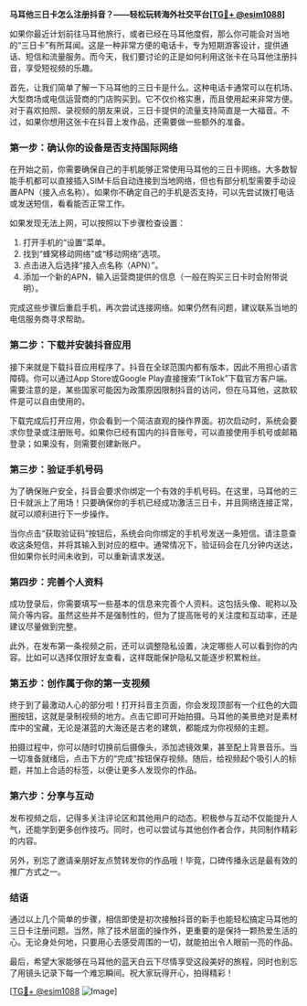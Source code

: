 **马耳他三日卡怎么注册抖音？——轻松玩转海外社交平台[[TG💪+ @esim1088](https://t.me/s/esim1088)]**

如果你最近计划前往马耳他旅行，或者已经在马耳他度假，那么你可能会对当地的“三日卡”有所耳闻。这是一种非常方便的电话卡，专为短期游客设计，提供通话、短信和流量服务。而今天，我们要讨论的正是如何利用这张卡在马耳他注册抖音，享受短视频的乐趣。

首先，让我们简单了解一下马耳他的三日卡是什么。这种电话卡通常可以在机场、大型商场或电信运营商的门店购买到。它不仅价格实惠，而且使用起来非常方便。对于喜欢拍照、录视频的朋友来说，三日卡提供的流量支持简直是一大福音。不过，如果你想用这张卡在抖音上发作品，还需要做一些额外的准备。

### **第一步：确认你的设备是否支持国际网络**
在开始之前，你需要确保自己的手机能够正常使用马耳他的三日卡网络。大多数智能手机都可以直接插入SIM卡后自动连接到当地网络，但也有部分机型需要手动设置APN（接入点名称）。如果你不确定自己的手机是否支持，可以先尝试拨打电话或发送短信，看看能否正常工作。

如果发现无法上网，可以按照以下步骤检查设置：
1. 打开手机的“设置”菜单。
2. 找到“蜂窝移动网络”或“移动网络”选项。
3. 点击进入后选择“接入点名称（APN）”。
4. 添加一个新的APN，输入运营商提供的信息（一般在购买三日卡时会附带说明）。

完成这些步骤后重启手机，再次尝试连接网络。如果仍然有问题，建议联系当地的电信服务商寻求帮助。

### **第二步：下载并安装抖音应用**
接下来就是下载抖音应用程序了。抖音在全球范围内都有版本，因此不用担心语言障碍。你可以通过App Store或Google Play直接搜索“TikTok”下载官方客户端。需要注意的是，某些国家可能因为政策原因限制抖音的访问，但在马耳他，这款软件是可以自由使用的。

下载完成后打开应用，你会看到一个简洁直观的操作界面。初次启动时，系统会要求你登录或注册账号。如果你已经有国内的抖音账号，可以直接使用手机号或邮箱登录；如果没有，则需要创建新账户。

### **第三步：验证手机号码**
为了确保账户安全，抖音会要求你绑定一个有效的手机号码。在这里，马耳他的三日卡就派上了用场！只要确保你的手机已经成功激活三日卡，并且网络连接正常，就可以顺利进行下一步操作。

当你点击“获取验证码”按钮后，系统会向你绑定的手机号发送一条短信。请注意查收这条短信，并将其输入到对应的框中。通常情况下，验证码会在几分钟内送达，但如果你长时间未收到，可以重新请求发送。

### **第四步：完善个人资料**
成功登录后，你需要填写一些基本的信息来完善个人资料。这包括头像、昵称以及简介等内容。虽然这些并不是强制性的，但为了提高账号的关注度和互动率，还是建议尽量做到完整。

此外，在发布第一条视频之前，还可以调整隐私设置，决定哪些人可以看到你的内容。比如可以选择仅限好友查看，这样既能保护隐私又能逐步积累粉丝。

### **第五步：创作属于你的第一支视频**
终于到了最激动人心的部分啦！打开抖音主页面，你会发现顶部有一个红色的大圆圈按钮，这就是录制视频的地方。点击它即可开始拍摄。马耳他的美景绝对是素材库中的宝藏，无论是湛蓝的大海还是古老的建筑，都能成为你视频的主题。

拍摄过程中，你可以随时切换前后摄像头，添加滤镜效果，甚至配上背景音乐。当一切准备就绪后，点击下方的“完成”按钮保存视频。随后，给视频起个吸引人的标题，并加上合适的标签，以便让更多人发现你的作品。

### **第六步：分享与互动**
发布视频之后，记得多关注评论区和其他用户的动态。积极参与互动不仅能提升人气，还能学到更多创作技巧。同时，也可以尝试与其他创作者合作，共同制作精彩的内容。

另外，别忘了邀请亲朋好友点赞转发你的作品哦！毕竟，口碑传播永远是最有效的推广方式之一。

### **结语**
通过以上几个简单的步骤，相信即使是初次接触抖音的新手也能轻松搞定马耳他的三日卡注册问题。当然，除了技术层面的操作外，更重要的是保持一颗热爱生活的心。无论身处何地，只要用心去感受周围的一切，就能拍出令人眼前一亮的作品。

最后，希望大家能够在马耳他的蓝天白云下尽情享受这段美好的旅程，同时也别忘了用镜头记录下每一个难忘瞬间。祝大家玩得开心，拍得精彩！

[[TG💪+ @esim1088](https://t.me/s/esim1088) ![Image](https://i.postimg.cc/4NQfJmqS/Snipaste-2025-05-13-00-14-12.png)]